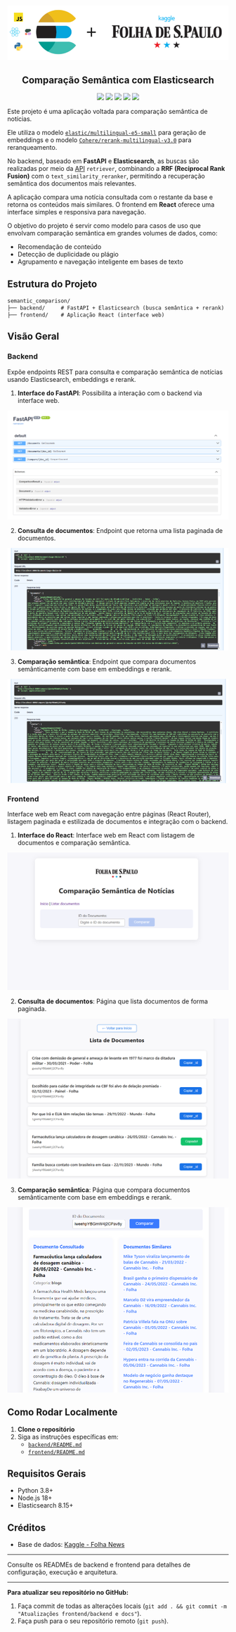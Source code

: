 <p align="center">
<img width="700px" src="images/project-removebg-preview.png">
</p>
<h2 align="center"><b>Comparação Semântica com Elasticsearch</b></h2>

<p align="center">
   <a>
      <img src="https://img.shields.io/badge/Elasticsearch-8.15+-blue?style=flat&logo=elasticsearch">
   </a>
   <a>
      <img src="https://img.shields.io/badge/Cohere-green?logo=data%3Aimage%2Fpng%3Bbase64%2CiVBORw0KGgoAAAANSUhEUgAAAC0AAAAtCAQAAACQEyoRAAAAIGNIUk0AAHomAACAhAAA%2BgAAAIDoAAB1MAAA6mAAADqYAAAXcJy6UTwAAAACYktHRAD%2Fh4%2FMvwAAAAlwSFlzAAALEwAACxMBAJqcGAAAAAd0SU1FB%2BkGBhENKMpLVWYAAANcSURBVEjHtZdfaJVlHMc%2F79nc2dymwaaTbUopLXchFhXalEUrCIzqIgk0CskLyYiIXXQTXYUXXXUX7FY0ojJpNysrKEgMGyhOFkWabjjcdG6uDtuZ26eL95yds%2FPPc7a33905PM%2Fn%2BT6%2F5%2Ffvhf%2FNgvy%2FBGigmUaqy6TcY5IJkstxQR50Lbt5gV1spp5YmfIWmOISp%2BhnqohaY3Z72hlXZkkHfNxQYA64zl5vrhCbtmH35MDFWo85u0qw6q9ucRk4sDcSsOpHS7pF7F61KzL2u%2B1CKgbW8h4bIwvoB3kUICbAUzwbGRjibGNJ9T4aI0RDfRrdwK5IwfBPGt1Ee6TgOf5Ko9fRECn6ChfT6FihtF%2BxyUlG0%2BgEcxGiv6MvLFExYJKJyBSf4R3Gwx8x4A5DkYDv8Alv8OdSWRXxkPdWmdzTfu7TVucUVLHNi6vATvqZz1lbuFLjWyZXAF10xE%2FtsqYAdgne6MkKsUkv%2BIGdVhWBZune4rcVuOAbX7OlqNYC8BPO3Qc677Afuzv0rFhnq1ttsz7%2FmCADBxp4nbfZTlXB86c4yxec4QYCNezkRfaymVrmGOMcpzlPMiihvd0j9nvNhAupp0o67lmP2WVdSmuT%2B%2F3SWy7muKnPrRn1QT4eiNPKQ7SxnioS3OQq17gLQBUdvMwr7CBeUN1vHOV8Hjbluw02G8%2F3nBj4hH2O5mjNtUEfWbZbxE4%2F9HuHvOSA72dfDcQ1HnG0rPg5bq1ZG6s97JUsPYsO%2B6ph5wwPPlr2VDXj8ylZqWzM33jbA6lnwy5vVJBOfQamwE8Wueofbje80%2FEKwHrBJokBAYdoK%2FjeD3MQgG08c%2F%2B0y7IWmsN6vYHuoot6aAQ6KxyA4tSl0S1FF7XyALCJNRWhk8yG6JoS038NNcBCRWAY53aIni%2BxdZ55YLTCxjyYRk%2BUaLtjTAGXGakAnOBrFtPoX4ou%2B5m7wHX6K0AP8AMEqbjeW2S6vuqOVMp0OFRmTA%2B7M3t0D%2Bw1kbdo2sPhIhH3OVIWuCe3OMV9NyeV%2F%2FbNTPMXscdzJYeKhF9lKc5MI8R4jIPsoQUZ4ydOcDm77gqwif28RAcNOV%2BUScYZ5BQ%2F8m9mT5CtnYBG1iPTzBT6tBSgjo2sy2lxs9xikkUinUtL2H%2B3rrcdccYnQgAAACV0RVh0ZGF0ZTpjcmVhdGUAMjAyNS0wNi0wNlQxNzoxMzo0MCswMDowMMfXftIAAAAldEVYdGRhdGU6bW9kaWZ5ADIwMjUtMDYtMDZUMTc6MTM6NDArMDA6MDC2isZuAAAAKHRFWHRkYXRlOnRpbWVzdGFtcAAyMDI1LTA2LTA2VDE3OjEzOjQwKzAwOjAw4Z%2FnsQAAABN0RVh0bWltZTp0eXBlAGltYWdlL3BuZ7mVEIcAAAAASUVORK5CYII%3D&labelColor=grey">
   </a>
   <a>
      <img src="https://img.shields.io/badge/Python-yellow?logo=Python&logoColor=white&labelColor=grey">
   </a>
   <a>
      <img src="https://img.shields.io/badge/FastAPI-lightgreen?style=flat&logo=FastAPI&logoColor=white&labelColor=grey">
   </a>
   <a>
      <img src="https://img.shields.io/badge/React-18%2B-lightblue?style=flat&logo=React&logoColor=white&labelColor=grey">
   </a>
</p>

Este projeto é uma aplicação voltada para comparação semântica de notícias. 

Ele utiliza o modelo [`elastic/multilingual-e5-small`](https://huggingface.co/elastic/multilingual-e5-small) para geração de embeddings e o modelo [`Cohere/rerank-multilingual-v3.0`](https://huggingface.co/Cohere/rerank-multilingual-v3.0) para reranqueamento.

No backend, baseado em **FastAPI** e **Elasticsearch**, as buscas são realizadas por meio da [API](https://www.elastic.co/docs/solutions/search/retrievers-overview) `retriever`, combinando a **RRF (Reciprocal Rank Fusion)** com o `text_similarity_reranker`, permitindo a recuperação semântica dos documentos mais relevantes.

A aplicação compara uma notícia consultada com o restante da base e retorna os conteúdos mais similares. O frontend em **React** oferece uma interface simples e responsiva para navegação.

O objetivo do projeto é servir como modelo para casos de uso que envolvam comparação semântica em grandes volumes de dados, como:

- Recomendação de conteúdo
- Detecção de duplicidade ou plágio
- Agrupamento e navegação inteligente em bases de texto

## Estrutura do Projeto

```
semantic_comparison/
├── backend/     # FastAPI + Elasticsearch (busca semântica + rerank)
├── frontend/    # Aplicação React (interface web)
```

## Visão Geral

### Backend
Expõe endpoints REST para consulta e comparação semântica de notícias usando Elasticsearch, embeddings e rerank.

1. **Interface do FastAPI**: Possibilita a interação com o backend via interface web.

![FastAPI](images/back1.png)

2. **Consulta de documentos**: Endpoint que retorna uma lista paginada de documentos.

![Endpoint de consulta de documentos](images/back2.png)

3. **Comparação semântica**: Endpoint que compara documentos semânticamente com base em embeddings e rerank.

![Endpoint de comparação semântica](images/back3.png)

### Frontend
Interface web em React com navegação entre páginas (React Router), listagem paginada e estilizada de documentos e integração com o backend.

1. **Interface do React**: Interface web em React com listagem de documentos e comparação semântica.

![Interface do React](images/front1.png)

2. **Consulta de documentos**: Página que lista documentos de forma paginada.

![Consulta de documentos](images/front2.png)

3. **Comparação semântica**: Página que compara documentos semânticamente com base em embeddings e rerank.

![Comparação semântica](images/front3.png)

## Como Rodar Localmente

1. **Clone o repositório**
2. Siga as instruções específicas em:
   - [`backend/README.md`](./backend/README.md)
   - [`frontend/README.md`](./frontend/README.md)

## Requisitos Gerais
- Python 3.8+
- Node.js 18+
- Elasticsearch 8.15+

## Créditos
- Base de dados: [Kaggle - Folha News](https://www.kaggle.com/datasets/luisfcaldeira/folha-news-of-the-brazilian-newspaper-2024)

---

Consulte os READMEs de backend e frontend para detalhes de configuração, execução e arquitetura.

---

**Para atualizar seu repositório no GitHub:**
1. Faça commit de todas as alterações locais (`git add . && git commit -m "Atualizações frontend/backend e docs"`).
2. Faça push para o seu repositório remoto (`git push`).
